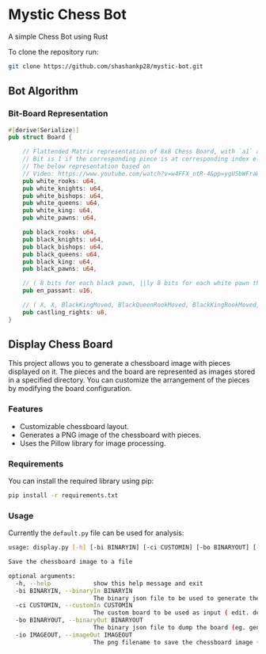 # Mystic Chess Bot

A simple Chess Bot using Rust

To clone the repository run:
```bash
git clone https://github.com/shashankp28/mystic-bot.git
```

## Bot Algorithm

### Bit-Board Representation

```rust
#[derive(Serialize)]
pub struct Board {

    // Flattended Matrix representation of 8x8 Chess Board, with `a1` at the Top-Left
    // Bit is 1 if the corresponding piece is at corresponding index else 0
    // The below representation based on
    // Video: https://www.youtube.com/watch?v=w4FFX_otR-4&pp=ygUSbWFraW5nIGEgY2hlc3MgYm90
    pub white_rooks: u64,
    pub white_knights: u64,
    pub white_bishops: u64,
    pub white_queens: u64,
    pub white_king: u64,
    pub white_pawns: u64,

    pub black_rooks: u64,
    pub black_knights: u64,
    pub black_bishops: u64,
    pub black_queens: u64,
    pub black_king: u64,
    pub black_pawns: u64,

    // ( 8 bits for each black pawn, ||ly 8 bits for each white pawn that moved double step )
    pub en_passant: u16,

    // ( X, X, BlackKingMoved, BlackQueenRookMoved, BlackKingRookMoved, ||ly 3 for White )
    pub castling_rights: u8,
}

```

## Display Chess Board

This project allows you to generate a chessboard image with pieces displayed on it. The pieces and the board are represented as images stored in a specified directory. You can customize the arrangement of the pieces by modifying the board configuration.

### Features

- Customizable chessboard layout.
- Generates a PNG image of the chessboard with pieces.
- Uses the Pillow library for image processing.

### Requirements

You can install the required library using pip:

```bash
pip install -r requirements.txt
```

### Usage

Currently the `default.py` file can be used for analysis:

```bash
usage: display.py [-h] [-bi BINARYIN] [-ci CUSTOMIN] [-bo BINARYOUT] [-io IMAGEOUT]

Save the chessboard image to a file

optional arguments:
  -h, --help            show this help message and exit
  -bi BINARYIN, --binaryIn BINARYIN
                        The binary json file to be used to generate the board (eg. default/board.json)
  -ci CUSTOMIN, --customIn CUSTOMIN
                        The custom board to be used as input ( edit. default/custom.py )
  -bo BINARYOUT, --binaryOut BINARYOUT
                        The binary json file to dump the board (eg. gen/board.json)
  -io IMAGEOUT, --imageOut IMAGEOUT
                        The png filename to save the chessboard image (e.g., gen/output.png)
```